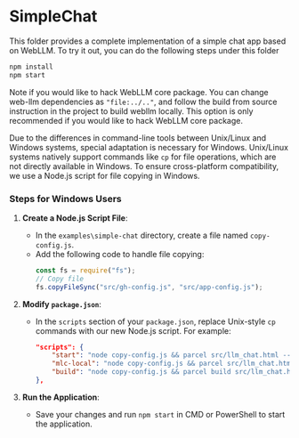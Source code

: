 # SimpleChat

This folder provides a complete implementation of a simple
chat app based on WebLLM. To try it out, you can do the following steps
under this folder

```bash
npm install
npm start
```

Note if you would like to hack WebLLM core package.
You can change web-llm dependencies as `"file:../.."`, and follow the build from source
instruction in the project to build webllm locally. This option is only recommended
if you would like to hack WebLLM core package.

Due to the differences in command-line tools between Unix/Linux and Windows systems, special adaptation is necessary for Windows. Unix/Linux systems natively support commands like `cp` for file operations, which are not directly available in Windows. To ensure cross-platform compatibility, we use a Node.js script for file copying in Windows.

### Steps for Windows Users

1. **Create a Node.js Script File**:

   - In the `examples\simple-chat` directory, create a file named `copy-config.js`.
   - Add the following code to handle file copying:
     ```javascript
     const fs = require("fs");
     // Copy file
     fs.copyFileSync("src/gh-config.js", "src/app-config.js");
     ```

2. **Modify `package.json`**:

   - In the `scripts` section of your `package.json`, replace Unix-style `cp` commands with our new Node.js script. For example:
     ```json
     "scripts": {
         "start": "node copy-config.js && parcel src/llm_chat.html --port 8888",
         "mlc-local": "node copy-config.js && parcel src/llm_chat.html --port 8888",
         "build": "node copy-config.js && parcel build src/llm_chat.html --dist-dir lib --no-content-hash"
     },
     ```

3. **Run the Application**:
   - Save your changes and run `npm start` in CMD or PowerShell to start the application.
